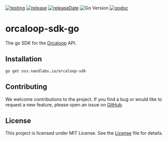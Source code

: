 [![testing](https://img.shields.io/github/actions/workflow/status/nandlabs/orcaloop-sdk-go/go_ci.yml?branch=main&event=push&color=228B22)](https://github.com/nandlabs/orcaloop-sdk-go/actions?query=event%3Apush+branch%3Amain+)
[![release](https://img.shields.io/github/v/release/nandlabs/orcaloop-sdk-go?label=Latest&color=228B22)](https://github.com/nandlabs/orcaloop-sdk-go/releases/latest)
[![releaseDate](https://img.shields.io/github/release-date/nandlabs/orcaloop-sdk-go?label=Released&color=228B22)](https://github.com/nandlabs/orcaloop-sdk-go/releases/latest)
![Go Version](https://img.shields.io/github/go-mod/go-version/nandlabs/orcaloop-sdk-go?label=Go&color=00ADD8)
[![godoc](https://godoc.org/oss.nandlabs.io/orcaloop-sdk-go?status.svg)](https://pkg.go.dev/oss.nandlabs.io/orcaloop-sdk-go)

# orcaloop-sdk-go

The go SDK for the [Orcaloop](https://www.orcaloop.com) API.

## Installation

`go get oss.nandlabs.io/orcaloop-sdk`

## Contributing

We welcome contributions to the project. If you find a bug or would like to
request a new feature, please open an issue on
[GitHub](https://github.com/nandlabs/orcaloop-sdk-go/issues).

## License

This project is licensed under MIT License. See the [License](LICENSE) file for
details.
